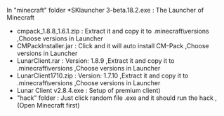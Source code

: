 In "minecraft" folder
*SKlauncher 3-beta.18.2.exe
  : The Launcher of Minecraft
* cmpack_1.8.8_1.6.1.zip
  : Extract it and copy it to .minecraft\versions
  ,Choose versions in Launcher
* CMPackInstaller.jar
  : Click and it will auto install CM-Pack
  ,Choose versions in Launcher
* LunarClient.rar
  : Version: 1.8.9
  ,Extract it and copy it to .minecraft\versions
  ,Choose versions in Launcher
* LunarClient1710.zip
  : Version: 1.7.10
  ,Extract it and copy it to .minecraft\versions
  ,Choose versions in Launcher
* Lunar Client v2.8.4.exe
  : Setup of premium client)
* "hack" folder
  : Just click random file .exe and it should run the hack
  ,(Open Minecraft first)
